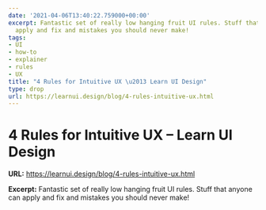 ```yaml
---
date: '2021-04-06T13:40:22.759000+00:00'
excerpt: Fantastic set of really low hanging fruit UI rules. Stuff that anyone can
  apply and fix and mistakes you should never make!
tags:
- UI
- how-to
- explainer
- rules
- UX
title: "4 Rules for Intuitive UX \u2013 Learn UI Design"
type: drop
url: https://learnui.design/blog/4-rules-intuitive-ux.html
---
```


# 4 Rules for Intuitive UX – Learn UI Design

**URL:** https://learnui.design/blog/4-rules-intuitive-ux.html

**Excerpt:** Fantastic set of really low hanging fruit UI rules. Stuff that anyone can apply and fix and mistakes you should never make!
